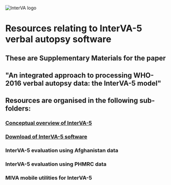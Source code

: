 ![InterVA logo](http://www.byass.uk/interva/InterVA%20logo.jpg)

# Resources relating to InterVA-5 verbal autopsy software

## These are Supplementary Materials for the paper 
## "An integrated approach to processing WHO-2016 verbal autopsy data: the InterVA-5 model"

## Resources are organised in the following sub-folders:

### [Conceptual overview of InterVA-5](https://github.com/peterbyass/InterVA-5/tree/master/Conceptual%20overview%20of%20InterVA-5)
###	[Download of InterVA-5 software](https://github.com/peterbyass/InterVA-5/tree/master/Download%20of%20InterVA-5%20software)
###	InterVA-5 evaluation using Afghanistan data
###	InterVA-5 evaluation using PHMRC data 
###	MIVA mobile utilities for InterVA-5

